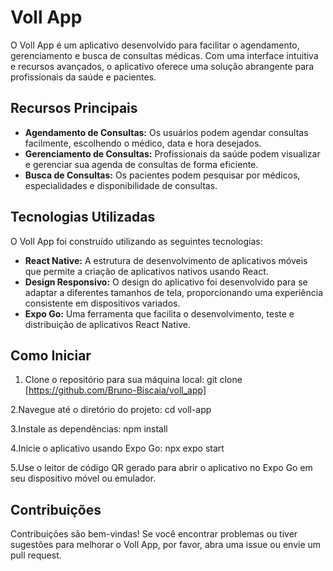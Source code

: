  
# Voll App

O Voll App é um aplicativo desenvolvido para facilitar o agendamento, gerenciamento e busca de consultas médicas. Com uma interface intuitiva e recursos avançados, o aplicativo oferece uma solução abrangente para profissionais da saúde e pacientes.

## Recursos Principais

- **Agendamento de Consultas:** Os usuários podem agendar consultas facilmente, escolhendo o médico, data e hora desejados.
- **Gerenciamento de Consultas:** Profissionais da saúde podem visualizar e gerenciar sua agenda de consultas de forma eficiente.
- **Busca de Consultas:** Os pacientes podem pesquisar por médicos, especialidades e disponibilidade de consultas.

## Tecnologias Utilizadas

O Voll App foi construído utilizando as seguintes tecnologias:

- **React Native:** A estrutura de desenvolvimento de aplicativos móveis que permite a criação de aplicativos nativos usando React.
- **Design Responsivo:** O design do aplicativo foi desenvolvido para se adaptar a diferentes tamanhos de tela, proporcionando uma experiência consistente em dispositivos variados.
- **Expo Go:** Uma ferramenta que facilita o desenvolvimento, teste e distribuição de aplicativos React Native.

## Como Iniciar

1. Clone o repositório para sua máquina local:
   git clone [https://github.com/Bruno-Biscaia/voll_app]

2.Navegue até o diretório do projeto:
   cd voll-app

3.Instale as dependências:
   npm install

4.Inicie o aplicativo usando Expo Go:
   npx expo start

5.Use o leitor de código QR gerado para abrir o aplicativo no Expo Go em seu dispositivo móvel ou emulador.

## Contribuições

Contribuições são bem-vindas! Se você encontrar problemas ou tiver sugestões para melhorar o Voll App, por favor, abra uma issue ou envie um pull request.
